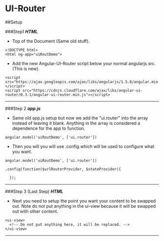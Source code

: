 # UI-Router

##Setup

###Step1
***HTML***
* Top of the Document (Same old stuff).
```
<!DOCTYPE html>
<html ng-app="uiRoutDemo">
```
* Add the new Angular-UI-Router script below your normal angularjs src. (This is new).
```
<script src="https://ajax.googleapis.com/ajax/libs/angularjs/1.5.8/angular.min.js"></script>
<script src="https://cdnjs.cloudflare.com/ajax/libs/angular-ui-router/0.3.1/angular-ui-router.min.js"></script>
```
---
###Step 2
***app.js***
* Same old app.js setup but now we add the "ui.router" into the array instead of leaving it blank. Anything in the array is considered a dependence for the app to function.  
```
angular.model('uiRoutDemo', ['ui.router'])
```
* Then you will you will use .config which will be used to configure what you want. 
```
angular.model('uiRoutDemo', ['ui.router'])

.config(function($urlRouterProvider, $stateProvider){

  });
```
---
###Step 3 (Last Step)
***HTML***
* Next you need to setup the point you want your content to be swapped out. Note do not put anything in the ui-view because it will be swapped out with other content.
```
<ui-view>
  <!-- Do not put anything here, it will be replaced. -->
</ui-view>
```
---
